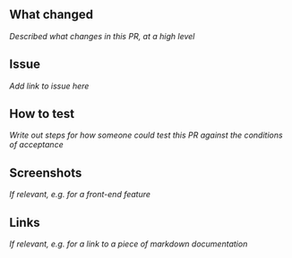 ## What changed

_Described what changes in this PR, at a high level_ 

## Issue

_Add link to issue here_

## How to test

_Write out steps for how someone could test this PR against the conditions of acceptance_ 

## Screenshots

_If relevant, e.g. for a front-end feature_

## Links

_If relevant, e.g. for a link to a piece of markdown documentation_ 
